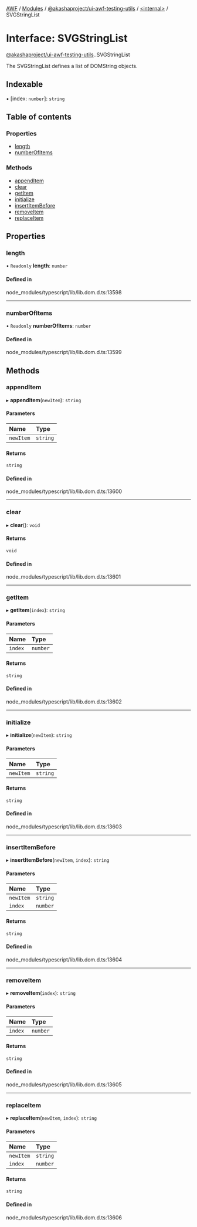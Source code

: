 [AWF](../README.md) / [Modules](../modules.md) / [@akashaproject/ui-awf-testing-utils](../modules/akashaproject_ui_awf_testing_utils.md) / [<internal\>](../modules/akashaproject_ui_awf_testing_utils._internal_.md) / SVGStringList

# Interface: SVGStringList

[@akashaproject/ui-awf-testing-utils](../modules/akashaproject_ui_awf_testing_utils.md).[<internal>](../modules/akashaproject_ui_awf_testing_utils._internal_.md).SVGStringList

The SVGStringList defines a list of DOMString objects.

## Indexable

▪ [index: `number`]: `string`

## Table of contents

### Properties

- [length](akashaproject_ui_awf_testing_utils._internal_.SVGStringList.md#length)
- [numberOfItems](akashaproject_ui_awf_testing_utils._internal_.SVGStringList.md#numberofitems)

### Methods

- [appendItem](akashaproject_ui_awf_testing_utils._internal_.SVGStringList.md#appenditem)
- [clear](akashaproject_ui_awf_testing_utils._internal_.SVGStringList.md#clear)
- [getItem](akashaproject_ui_awf_testing_utils._internal_.SVGStringList.md#getitem)
- [initialize](akashaproject_ui_awf_testing_utils._internal_.SVGStringList.md#initialize)
- [insertItemBefore](akashaproject_ui_awf_testing_utils._internal_.SVGStringList.md#insertitembefore)
- [removeItem](akashaproject_ui_awf_testing_utils._internal_.SVGStringList.md#removeitem)
- [replaceItem](akashaproject_ui_awf_testing_utils._internal_.SVGStringList.md#replaceitem)

## Properties

### length

• `Readonly` **length**: `number`

#### Defined in

node_modules/typescript/lib/lib.dom.d.ts:13598

___

### numberOfItems

• `Readonly` **numberOfItems**: `number`

#### Defined in

node_modules/typescript/lib/lib.dom.d.ts:13599

## Methods

### appendItem

▸ **appendItem**(`newItem`): `string`

#### Parameters

| Name | Type |
| :------ | :------ |
| `newItem` | `string` |

#### Returns

`string`

#### Defined in

node_modules/typescript/lib/lib.dom.d.ts:13600

___

### clear

▸ **clear**(): `void`

#### Returns

`void`

#### Defined in

node_modules/typescript/lib/lib.dom.d.ts:13601

___

### getItem

▸ **getItem**(`index`): `string`

#### Parameters

| Name | Type |
| :------ | :------ |
| `index` | `number` |

#### Returns

`string`

#### Defined in

node_modules/typescript/lib/lib.dom.d.ts:13602

___

### initialize

▸ **initialize**(`newItem`): `string`

#### Parameters

| Name | Type |
| :------ | :------ |
| `newItem` | `string` |

#### Returns

`string`

#### Defined in

node_modules/typescript/lib/lib.dom.d.ts:13603

___

### insertItemBefore

▸ **insertItemBefore**(`newItem`, `index`): `string`

#### Parameters

| Name | Type |
| :------ | :------ |
| `newItem` | `string` |
| `index` | `number` |

#### Returns

`string`

#### Defined in

node_modules/typescript/lib/lib.dom.d.ts:13604

___

### removeItem

▸ **removeItem**(`index`): `string`

#### Parameters

| Name | Type |
| :------ | :------ |
| `index` | `number` |

#### Returns

`string`

#### Defined in

node_modules/typescript/lib/lib.dom.d.ts:13605

___

### replaceItem

▸ **replaceItem**(`newItem`, `index`): `string`

#### Parameters

| Name | Type |
| :------ | :------ |
| `newItem` | `string` |
| `index` | `number` |

#### Returns

`string`

#### Defined in

node_modules/typescript/lib/lib.dom.d.ts:13606
